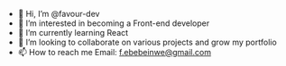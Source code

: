 - 👋 Hi, I’m @favour-dev
- 👀 I’m interested in becoming a Front-end developer
- 🌱 I’m currently learning React
- 💞️ I’m looking to collaborate on various projects and grow my portfolio
- 📫 How to reach me Email: f.ebebeinwe@gmail.com

<!---
favour-dev/favour-dev is a ✨ special ✨ repository because its `README.md` (this file) appears on your GitHub profile.
You can click the Preview link to take a look at your changes.
--->
